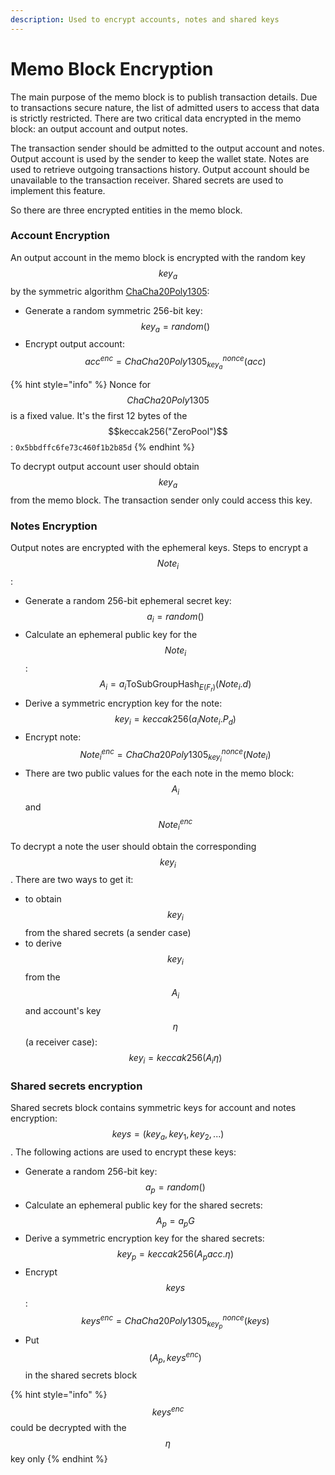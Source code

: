 ```yaml
---
description: Used to encrypt accounts, notes and shared keys
---
```


# Memo Block Encryption

The main purpose of the memo block is to publish transaction details. Due to transactions secure nature, the list of admitted users to access that data is strictly restricted. There are two critical data encrypted in the memo block: an output account and output notes.

The transaction sender should be admitted to the output account and notes. Output account is used by the sender to keep the wallet state. Notes are used to retrieve outgoing transactions history. Output account should be unavailable to the transaction receiver. Shared secrets are used to implement this feature.

So there are three encrypted entities in the memo block.

### Account Encryption

An output account in the memo block is encrypted with the random key $$key_a$$ by the symmetric algorithm [ChaCha20Poly1305](https://tools.ietf.org/html/rfc8439):

* Generate a random symmetric 256-bit key: $$key_a = random()$$
* Encrypt output account: $$acc^{enc} = ChaCha20Poly1305_{key_a}^{nonce}(acc)$$

{% hint style="info" %}
Nonce for $$ChaCha20Poly1305$$ is a fixed value. It's the first 12 bytes of the $$keccak256("ZeroPool")$$: `0x5bbdffc6fe73c460f1b2b85d`
{% endhint %}

To decrypt output account user should obtain $$key_a$$ from the memo block. The transaction sender only could access this key.

### Notes Encryption

Output notes are encrypted with the ephemeral keys. Steps to encrypt a $$Note_i$$:

* Generate a random 256-bit ephemeral secret key: $$a_i = random()$$
* Calculate an ephemeral public key for the $$Note_i$$: $$A_i = a_i \text{ToSubGroupHash}_{E(F_r)}(Note_i.d)$$
* Derive a symmetric encryption key for the note: $$key_i = keccak256(a_i Note_i.P_d)$$
* Encrypt note: $$Note_i^{enc} = ChaCha20Poly1305_{key_i}^{nonce}(Note_i)$$
* There are two public values for the each note in the memo block: $$A_i$$ and $$Note_i^{enc}$$

To decrypt a note the user should obtain the corresponding $$key_i$$. There are two ways to get it:

* to obtain $$key_i$$ from the shared secrets (a sender case)
* to derive $$key_i$$ from the $$A_i$$ and account's key $$\eta$$ (a receiver case): $$key_i = keccak256(A_i \eta)$$

### Shared secrets encryption

Shared secrets block contains symmetric keys for account and notes encryption: $$keys = (key_a, key_1, key_2, ...)$$. The following actions are used to encrypt these keys:

* Generate a random 256-bit key: $$a_p = random()$$
* Calculate an ephemeral public key for the shared secrets: $$A_p = a_p G$$
* Derive a symmetric encryption key for the shared secrets: $$key_p = keccak256(A_p acc.\eta)$$
* Encrypt $$keys$$: $$keys^{enc} = ChaCha20Poly1305_{key_p}^{nonce}(keys)$$
* Put $$(A_p, keys^{enc})$$ in the shared secrets block

{% hint style="info" %}
$$keys^{enc}$$ could be decrypted with the $$\eta$$ key only
{% endhint %}



